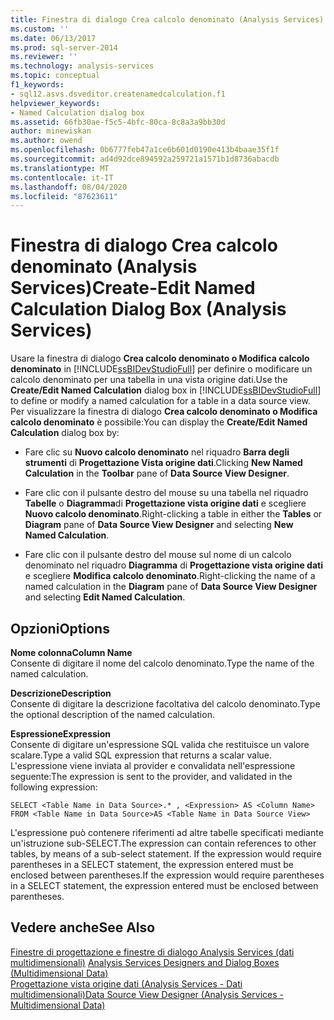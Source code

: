 ```yaml
---
title: Finestra di dialogo Crea calcolo denominato (Analysis Services) | Microsoft Docs
ms.custom: ''
ms.date: 06/13/2017
ms.prod: sql-server-2014
ms.reviewer: ''
ms.technology: analysis-services
ms.topic: conceptual
f1_keywords:
- sql12.asvs.dsveditor.createnamedcalculation.f1
helpviewer_keywords:
- Named Calculation dialog box
ms.assetid: 66fb30ae-f5c5-4bfc-80ca-8c8a3a9bb30d
author: minewiskan
ms.author: owend
ms.openlocfilehash: 0b6777feb47a1ce6b601d0190e413b4baae35f1f
ms.sourcegitcommit: ad4d92dce894592a259721a1571b1d8736abacdb
ms.translationtype: MT
ms.contentlocale: it-IT
ms.lasthandoff: 08/04/2020
ms.locfileid: "87623611"
---
```

# <a name="create-edit-named-calculation-dialog-box-analysis-services"></a><span data-ttu-id="3e2df-102">Finestra di dialogo Crea calcolo denominato (Analysis Services)</span><span class="sxs-lookup"><span data-stu-id="3e2df-102">Create-Edit Named Calculation Dialog Box (Analysis Services)</span></span>
  <span data-ttu-id="3e2df-103">Usare la finestra di dialogo **Crea calcolo denominato o Modifica calcolo denominato** in [!INCLUDE[ssBIDevStudioFull](../includes/ssbidevstudiofull-md.md)] per definire o modificare un calcolo denominato per una tabella in una vista origine dati.</span><span class="sxs-lookup"><span data-stu-id="3e2df-103">Use the **Create/Edit Named Calculation** dialog box in [!INCLUDE[ssBIDevStudioFull](../includes/ssbidevstudiofull-md.md)] to define or modify a named calculation for a table in a data source view.</span></span> <span data-ttu-id="3e2df-104">Per visualizzare la finestra di dialogo **Crea calcolo denominato o Modifica calcolo denominato** è possibile:</span><span class="sxs-lookup"><span data-stu-id="3e2df-104">You can display the **Create/Edit Named Calculation** dialog box by:</span></span>  
  
-   <span data-ttu-id="3e2df-105">Fare clic su **Nuovo calcolo denominato** nel riquadro **Barra degli strumenti** di **Progettazione Vista origine dati**.</span><span class="sxs-lookup"><span data-stu-id="3e2df-105">Clicking **New Named Calculation** in the **Toolbar** pane of **Data Source View Designer**.</span></span>  
  
-   <span data-ttu-id="3e2df-106">Fare clic con il pulsante destro del mouse su una tabella nel riquadro **Tabelle** o **Diagramma**di **Progettazione vista origine dati** e scegliere **Nuovo calcolo denominato**.</span><span class="sxs-lookup"><span data-stu-id="3e2df-106">Right-clicking a table in either the **Tables** or **Diagram** pane of **Data Source View Designer** and selecting **New Named Calculation**.</span></span>  
  
-   <span data-ttu-id="3e2df-107">Fare clic con il pulsante destro del mouse sul nome di un calcolo denominato nel riquadro **Diagramma** di **Progettazione vista origine dati** e scegliere **Modifica calcolo denominato**.</span><span class="sxs-lookup"><span data-stu-id="3e2df-107">Right-clicking the name of a named calculation in the **Diagram** pane of **Data Source View Designer** and selecting **Edit Named Calculation**.</span></span>  
  
## <a name="options"></a><span data-ttu-id="3e2df-108">Opzioni</span><span class="sxs-lookup"><span data-stu-id="3e2df-108">Options</span></span>  
 <span data-ttu-id="3e2df-109">**Nome colonna**</span><span class="sxs-lookup"><span data-stu-id="3e2df-109">**Column Name**</span></span>  
 <span data-ttu-id="3e2df-110">Consente di digitare il nome del calcolo denominato.</span><span class="sxs-lookup"><span data-stu-id="3e2df-110">Type the name of the named calculation.</span></span>  
  
 <span data-ttu-id="3e2df-111">**Descrizione**</span><span class="sxs-lookup"><span data-stu-id="3e2df-111">**Description**</span></span>  
 <span data-ttu-id="3e2df-112">Consente di digitare la descrizione facoltativa del calcolo denominato.</span><span class="sxs-lookup"><span data-stu-id="3e2df-112">Type the optional description of the named calculation.</span></span>  
  
 <span data-ttu-id="3e2df-113">**Espressione**</span><span class="sxs-lookup"><span data-stu-id="3e2df-113">**Expression**</span></span>  
 <span data-ttu-id="3e2df-114">Consente di digitare un'espressione SQL valida che restituisce un valore scalare.</span><span class="sxs-lookup"><span data-stu-id="3e2df-114">Type a valid SQL expression that returns a scalar value.</span></span> <span data-ttu-id="3e2df-115">L'espressione viene inviata al provider e convalidata nell'espressione seguente:</span><span class="sxs-lookup"><span data-stu-id="3e2df-115">The expression is sent to the provider, and validated in the following expression:</span></span>  
  
```  
SELECT <Table Name in Data Source>.* , <Expression> AS <Column Name> FROM <Table Name in Data Source>AS <Table Name in Data Source View>  
```  
  
 <span data-ttu-id="3e2df-116">L'espressione può contenere riferimenti ad altre tabelle specificati mediante un'istruzione sub-SELECT.</span><span class="sxs-lookup"><span data-stu-id="3e2df-116">The expression can contain references to other tables, by means of a sub-select statement.</span></span> <span data-ttu-id="3e2df-117">If the expression would require parentheses in a SELECT statement, the expression entered must be enclosed between parentheses.</span><span class="sxs-lookup"><span data-stu-id="3e2df-117">If the expression would require parentheses in a SELECT statement, the expression entered must be enclosed between parentheses.</span></span>  
  
## <a name="see-also"></a><span data-ttu-id="3e2df-118">Vedere anche</span><span class="sxs-lookup"><span data-stu-id="3e2df-118">See Also</span></span>  
 <span data-ttu-id="3e2df-119">[Finestre di progettazione e finestre di dialogo Analysis Services &#40;dati multidimensionali&#41;](analysis-services-designers-and-dialog-boxes-multidimensional-data.md) </span><span class="sxs-lookup"><span data-stu-id="3e2df-119">[Analysis Services Designers and Dialog Boxes &#40;Multidimensional Data&#41;](analysis-services-designers-and-dialog-boxes-multidimensional-data.md) </span></span>  
 [<span data-ttu-id="3e2df-120">Progettazione vista origine dati &#40;Analysis Services - Dati multidimensionali&#41;</span><span class="sxs-lookup"><span data-stu-id="3e2df-120">Data Source View Designer &#40;Analysis Services - Multidimensional Data&#41;</span></span>](data-source-view-designer-analysis-services-multidimensional-data.md)  
  
  
